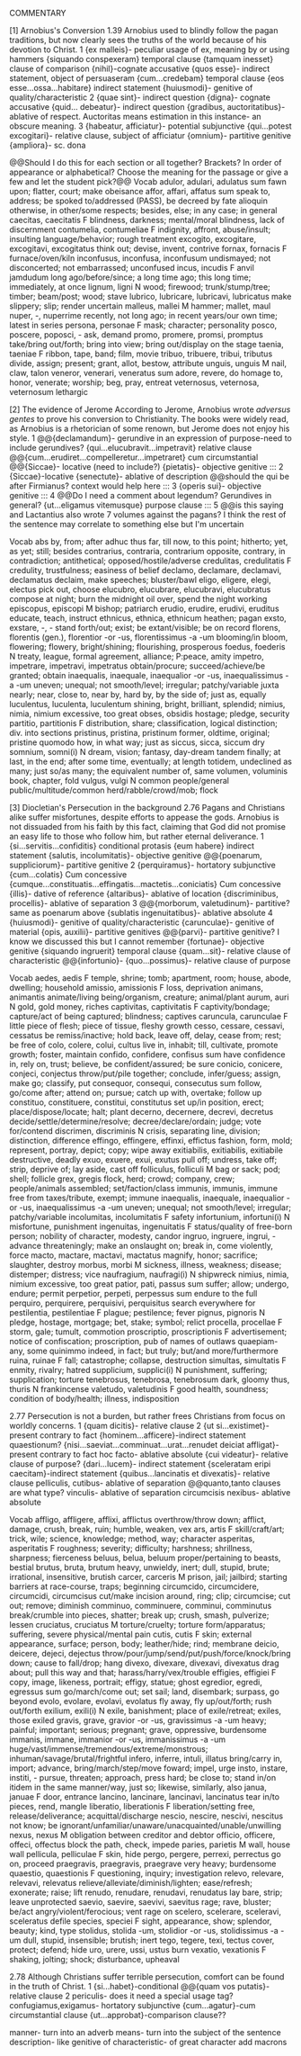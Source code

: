 COMMENTARY

[1] Arnobius's Conversion
1.39
Arnobius used to blindly follow the pagan traditions, but now clearly sees the truths of the world because of his devotion to Christ.
1
{ex malleis}- peculiar usage of ex, meaning by or using hammers
{siquando conspexeram} temporal clause
{tamquam inesset} clause of comparison
{nihil}-cognate accusative
{quos esse}- indirect statement, object of persuaseram
{cum...credebam} temporal clause
{eos esse...ossa...habitare} indirect statement
{huiusmodi}- genitive of quality/characteristic
2
{quae sint}- indirect question
{digna}- cognate accusative
{quid... debeatur}- indirect question
{gradibus, auctoritatibus}- ablative of respect. Auctoritas means estimation in this instance- an obscure meaning.
3
{habeatur, afficiatur}- potential subjunctive
{qui...potest excogitari}- relative clause, subject of afficiatur
{omnium}- partitive genitive
{ampliora}- sc. dona

@@Should I do this for each section or all together? Brackets? In order of appearance or alphabetical? Choose the meaning for the passage or give a few and let the student pick?@@
Vocab
adulor, adulari, adulatus sum	fawn upon; flatter, court; make obeisance
affor, affari, affatus sum speak to, address; be spoked to/addressed (PASS), be decreed by fate
alioquin	otherwise, in other/some respects; besides, else; in any case; in general
caecitas, caecitatis F	blindness, darkness; mental/moral blindness, lack of discernment
contumelia, contumeliae F	indignity, affront, abuse/insult; insulting language/behavior; rough treatment
excogito, excogitare, excogitavi, excogitatus	think out; devise, invent, contrive
fornax, fornacis F	furnace/oven/kiln
inconfusus, inconfusa, inconfusum	undismayed; not disconcerted; not embarrassed; unconfused
incus, incudis F	anvil
jamdudum	long ago/before/since; a long time ago; this long time; immediately, at once
lignum, ligni N	wood; firewood; trunk/stump/tree; timber; beam/post; wood; stave
lubrico, lubricare, lubricavi, lubricatus	make slippery; slip; render uncertain
malleus, mallei M	hammer; mallet, maul
nuper, -, nuperrime	recently, not long ago; in recent years/our own time; latest in series
persona, personae F	mask; character; personality
posco, poscere, poposci, -	ask, demand
promo, promere, promsi, promptus	take/bring out/forth; bring into view; bring out/display on the stage
taenia, taeniae F	ribbon, tape, band; film, movie
tribuo, tribuere, tribui, tributus	divide, assign; present; grant, allot, bestow, attribute
unguis, unguis M	nail, claw, talon
veneror, venerari, veneratus sum adore, revere, do homage to, honor, venerate; worship; beg, pray, entreat
veternosus, veternosa, veternosum	lethargic



[2] The evidence of Jerome
According to Jerome, Arnobius wrote *adversus gentes* to prove his conversion to Christianity. The books were widely read, as Arnobius is a rhetorician of some renown, but Jerome does not enjoy his style.
1
@@{declamandum}- gerundive in an expression of purpose-need to include gerundives?
{qui...elucubravit...impetravit} relative clause
@@{cum...erudiret...compelleretur...impetraret} cum circumstantial
@@{Siccae}- locative (need to include?)
{pietatis}- objective genitive
:::
2
{Siccae}-locative
{senectute}- ablative of description
@@should the qui be after Firmianus? context would help here
:::
3
{operis sui}- objective genitive
:::
4
@@Do I need a comment about legendum? Gerundives in general?
{ut...eligamus vitemusque} purpose clause
:::
5
@@is this saying and Lactantius also wrote 7 volumes against the pagans? I think the rest of the sentence may correlate to something else but I'm uncertain


Vocab
abs	by, from; after
adhuc	thus far, till now, to this point; hitherto; yet, as yet; still; besides
contrarius, contraria, contrarium	opposite, contrary, in contradiction; antithetical; opposed/hostile/adverse
credulitas, credulitatis F	credulity, trustfulness; easiness of belief
declamo, declamare, declamavi, declamatus	declaim, make speeches; bluster/bawl
eligo, eligere, elegi, electus	pick out, choose
elucubro, elucubrare, elucubravi, elucubratus	compose at night; burn the midnight oil over, spend the night working
episcopus, episcopi M	bishop; patriarch
erudio, erudire, erudivi, eruditus	educate, teach, instruct
ethnicus, ethnica, ethnicum	heathen; pagan
exsto, exstare, -, -	stand forth/out; exist; be extant/visible; be on record
florens, florentis (gen.), florentior -or -us, florentissimus -a -um	blooming/in bloom, flowering; flowery, bright/shining; flourishing, prosperous
foedus, foederis N	treaty, league, formal agreement, alliance; P:peace, amity
impetro, impetrare, impetravi, impetratus	obtain/procure; succeed/achieve/be granted; obtain
inaequalis, inaequale, inaequalior -or -us, inaequalissimus -a -um	uneven; unequal; not smooth/level; irregular; patchy/variable
juxta	nearly; near, close to, near by, hard by, by the side of; just as, equally
luculentus, luculenta, luculentum shining, bright, brilliant, splendid;
nimius, nimia, nimium	excessive, too great
obses, obsidis	hostage; pledge, security
partitio, partitionis F	distribution, share; classification, logical distinction; div. into sections
pristinus, pristina, pristinum	former, oldtime, original; pristine
quomodo	how, in what way; just as
siccus, sicca, siccum	dry
somnium, somni(i) N	dream, vision; fantasy, day-dream
tandem	finally; at last, in the end; after some time, eventually; at length
totidem, undeclined	as many; just so/as many; the equivalent number of, same
volumen, voluminis book, chapter, fold
vulgus, vulgi N	common people/general public/multitude/common herd/rabble/crowd/mob; flock

[3] Diocletian's Persecution in the background
2.76
Pagans and Christians alike suffer misfortunes, despite efforts to appease the gods. Arnobius is not dissuaded from his faith by this fact, claiming that God did not promise an easy life to those who follow him, but rather eternal deliverance.
1
{si...servitis...confiditis} conditional protasis
{eum habere} indirect statement
{salutis, incolumitatis}- objective genitive
@@{poenarum, suppliciorum}- partitive genitive
2
{perquiramus}- hortatory subjunctive
{cum...colatis} Cum concessive
{cumque...constituatis...effingatis...mactetis...coniciatis} Cum concessive
{illis}- dative of reference
{altaribus}- ablative of location
{discriminibus, procellis}- ablative of separation
3
@@{morborum, valetudinum}- partitive? same as poenarum above
{sublatis ingenuitatibus}- ablative absolute
4
{huiusmodi}- genitive of quality/characteristic
{carunculae}- genitive of material
{opis, auxilii}- partitive genitives
@@{parvi}- partitive genitive? I know we discussed this but I cannot remember
{fortunae}- objective genitive
{siquando ingruerit} temporal clause
{quam...sit}- relative clause of characteristic
@@{infortunio}-
{quo...possimus}- relative clause of purpose


Vocab
aedes, aedis F	temple, shrine; tomb; apartment, room; house, abode, dwelling; household
amissio, amissionis F	loss, deprivation
animans, animantis	animate/living being/organism, creature; animal/plant
aurum, auri N	gold, gold money, riches
captivitas, captivitatis F	captivity/bondage; capture/act of being captured; blindness; captives
caruncula, carunculae F	little piece of flesh; piece of tissue, fleshy growth
cesso, cessare, cessavi, cessatus	be remiss/inactive; hold back, leave off, delay, cease from; rest; be free of
colo, colere, colui, cultus	live in, inhabit; till, cultivate, promote growth; foster, maintain
confido, confidere, confisus sum	have confidence in, rely on, trust; believe, be confident/assured; be sure
conicio, conicere, conjeci, conjectus	throw/put/pile together; conclude, infer/guess; assign, make go; classify, put
consequor, consequi, consecutus sum	follow, go/come after; attend on; pursue; catch up with, overtake; follow up
constituo, constituere, constitui, constitutus	set up/in position, erect; place/dispose/locate; halt; plant
decerno, decernere, decrevi, decretus	decide/settle/determine/resolve; decree/declare/ordain; judge; vote for/contend
discrimen, discriminis N	crisis, separating line, division; distinction, difference
effingo, effingere, effinxi, effictus	fashion, form, mold; represent, portray, depict; copy; wipe away
exitiabilis, exitiabilis, exitiabile	destructive, deadly
exuo, exuere, exui, exutus	pull off; undress, take off; strip, deprive of; lay aside, cast off
folliculus, folliculi M	bag or sack; pod; shell; follicle
grex, gregis	flock, herd; crowd; company, crew; people/animals assembled; set/faction/class
immunis, immunis, immune	free from taxes/tribute, exempt; immune
inaequalis, inaequale, inaequalior -or -us, inaequalissimus -a -um	uneven; unequal; not smooth/level; irregular; patchy/variable
incolumitas, incolumitatis F	safety
infortunium, infortuni(i) N	misfortune, punishment
ingenuitas, ingenuitatis F	status/quality of free-born person; nobility of character, modesty, candor
ingruo, ingruere, ingrui, -	advance threateningly; make an onslaught on; break in, come violently, force
macto, mactare, mactavi, mactatus	magnify, honor; sacrifice; slaughter, destroy
morbus, morbi M	sickness, illness, weakness; disease; distemper; distress; vice
naufragium, naufragi(i) N	shipwreck
nimius, nimia, nimium	excessive, too great
patior, pati, passus sum	suffer; allow; undergo, endure; permit
perpetior, perpeti, perpessus sum	endure to the full
perquiro, perquirere, perquisivi, perquisitus	search everywhere for
pestilentia, pestilentiae F	plague; pestilence; fever
pignus, pignoris N	pledge, hostage, mortgage; bet, stake; symbol; relict
procella, procellae F	storm, gale; tumult, commotion
proscriptio, proscriptionis F	advertisement; notice of confiscation; proscription, pub of names of outlaws
quaepiam- any, some
quinimmo	indeed, in fact; but truly; but/and more/furthermore
ruina, ruinae F	fall; catastrophe; collapse, destruction
simultas, simultatis F	enmity, rivalry; hatred
supplicium, supplici(i) N	punishment, suffering; supplication; torture
tenebrosus, tenebrosa, tenebrosum	dark, gloomy
thus, thuris N	frankincense
valetudo, valetudinis F	good health, soundness; condition of body/health; illness, indisposition


2.77
Persecution is not a burden, but rather frees Christians from focus on worldly concerns.
1
{quam dicitis}- relative clause
2
{ut si...existimet}-present contrary to fact
{hominem...afficere}-indirect statement
quaestionum?
{nisi...saeviat...comminuat...urat...renudet deiciat affligat}-present contrary to fact
hoc facto- ablative absolute
{cui videatur}- relative clause of purpose?
{dari...lucem}- indirect statement
{sceleratam eripi caecitam}-indirect statement
{quibus...lancinatis et divexatis}- relative clause
pelliculis, cutibus- ablative of separation
@@quanto,tanto clauses are what type?
vinculis- ablative of separation
circumcisis nexibus- ablative absolute


Vocab
affligo, affligere, afflixi, afflictus	overthrow/throw down; afflict, damage, crush, break, ruin; humble, weaken, vex
ars, artis F	skill/craft/art; trick, wile; science, knowledge; method, way; character
asperitas, asperitatis F	roughness; severity; difficulty; harshness; shrillness, sharpness; fierceness
beluus, belua, beluum	proper/pertaining to beasts, bestial
brutus, bruta, brutum	heavy, unwieldy, inert; dull, stupid, brute; irrational, insensitive, brutish
carcer, carceris M	prison, jail; jailbird; starting barriers at race-course, traps; beginning
circumcido, circumcidere, circumcidi, circumcisus	cut/make incision around, ring; clip; circumcise; cut out; remove; diminish
comminuo, comminuere, comminui, comminutus	break/crumble into pieces, shatter; break up; crush, smash, pulverize; lessen
cruciatus, cruciatus M	torture/cruelty; torture form/apparatus; suffering, severe physical/mental pain
cutis, cutis F	skin; external appearance, surface; person, body; leather/hide; rind; membrane
deicio, deicere, dejeci, dejectus	throw/pour/jump/send/put/push/force/knock/bring down; cause to fall/drop; hang
divexo, divexare, divexavi, divexatus	drag about; pull this way and that; harass/harry/vex/trouble
effigies, effigiei F	copy, image, likeness, portrait; effigy, statue; ghost
egredior, egredi, egressus sum	go/march/come out; set sail; land, disembark; surpass, go beyond
evolo, evolare, evolavi, evolatus	fly away, fly up/out/forth; rush out/forth
exilium, exili(i) N	exile, banishment; place of exile/retreat; exiles, those exiled
gravis, grave, gravior -or -us, gravissimus -a -um	heavy; painful; important; serious; pregnant; grave, oppressive, burdensome
immanis, immane, immanior -or -us, immanissimus -a -um	huge/vast/immense/tremendous/extreme/monstrous; inhuman/savage/brutal/frightful
infero, inferre, intuli, illatus	bring/carry in, import; advance, bring/march/step/move foward; impel, urge
insto, instare, institi, -	pursue, threaten; approach, press hard; be close to; stand in/on
itidem	in the same manner/way, just so; likewise, similarly, also
janua, januae F	door, entrance
lancino, lancinare, lancinavi, lancinatus	tear in/to pieces, rend, mangle
liberatio, liberationis F	liberation/setting free, release/deliverance; acquittal/discharge
nescio, nescire, nescivi, nescitus	not know; be ignorant/unfamiliar/unaware/unacquainted/unable/unwilling
nexus, nexus M	obligation between creditor and debtor
officio, officere, offeci, offectus	block the path, check, impede
paries, parietis M	wall, house wall
pellicula, pelliculae F	skin, hide
pergo, pergere, perrexi, perrectus	go on, proceed
praegravis, praegravis, praegrave	very heavy; burdensome
quaestio, quaestionis F	questioning, inquiry; investigation
relevo, relevare, relevavi, relevatus	relieve/alleviate/diminish/lighten; ease/refresh; exonerate; raise; lift
renudo, renudare, renudavi, renudatus lay bare, strip; leave unprotected
saevio, saevire, saevivi, saevitus	rage; rave, bluster; be/act angry/violent/ferocious; vent rage on
scelero, scelerare, sceleravi, sceleratus	defile
species, speciei F	sight, appearance, show; splendor, beauty; kind, type
stolidus, stolida -um, stolidior -or -us, stolidissimus -a -um	dull, stupid, insensible; brutish; inert
tego, tegere, texi, tectus	cover, protect; defend; hide
uro, urere, ussi, ustus	burn
vexatio, vexationis F	shaking, jolting; shock; disturbance, upheaval


2.78
Although Christians suffer terrible persecution, comfort can be found in the truth of Christ.
1
{si...habet}-conditional
@@{quam vos putatis}-relative clause
2
periculis- does it need a special usage tag?
confugiamus,exigamus- hortatory subjunctive
{cum...agatur}-cum circumstantial clause
{ut...approbat}-comparison clause??



manner- turn into an adverb
means- turn into the subject of the sentence
description- like genitive of characteristic- of great character
add macrons
